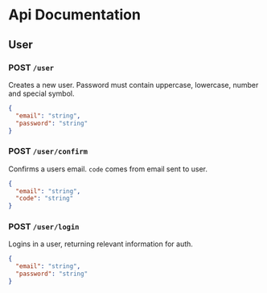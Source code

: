 # Api Documentation

## User

### POST `/user`

Creates a new user. Password must contain uppercase, lowercase, number and special symbol.

```json
{
  "email": "string",
  "password": "string"
}
```

### POST `/user/confirm`

Confirms a users email. `code` comes from email sent to user.

```json
{
  "email": "string",
  "code": "string"
}
```

### POST `/user/login`

Logins in a user, returning relevant information for auth.

```json
{
  "email": "string",
  "password": "string"
}
```
